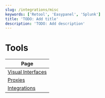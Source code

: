 ```yaml
---
slug: /integrations/misc
keywords: ['Retool', 'Easypanel', 'Splunk']
title: 'TODO: Add title'
description: 'TODO: Add description'
---
```


# Tools

| Page              |
|-------------------|
| [Visual Interfaces](/interfaces/third-party/gui) |
| [Proxies](/interfaces/third-party/proxy)         |
| [Integrations](/interfaces/third-party/integrations)      |
